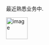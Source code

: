 最近熟悉业务中.

<img width="59" alt="image" src="https://github.com/user-attachments/assets/2cf9fb87-2cb4-4796-a242-70438190504c" />
